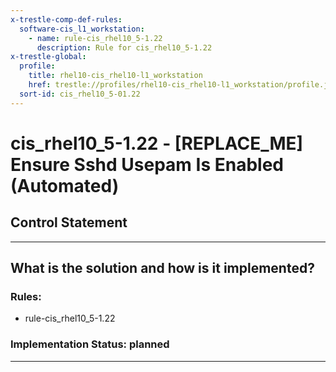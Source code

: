 ```yaml
---
x-trestle-comp-def-rules:
  software-cis_l1_workstation:
    - name: rule-cis_rhel10_5-1.22
      description: Rule for cis_rhel10_5-1.22
x-trestle-global:
  profile:
    title: rhel10-cis_rhel10-l1_workstation
    href: trestle://profiles/rhel10-cis_rhel10-l1_workstation/profile.json
  sort-id: cis_rhel10_5-01.22
---
```


# cis_rhel10_5-1.22 - \[REPLACE_ME\] Ensure Sshd Usepam Is Enabled (Automated)

## Control Statement

______________________________________________________________________

## What is the solution and how is it implemented?

<!-- For implementation status enter one of: implemented, partial, planned, alternative, not-applicable -->

<!-- Note that the list of rules under ### Rules: is read-only and changes will not be captured after assembly to JSON -->

<!-- Add control implementation description here for control: cis_rhel10_5-1.22 -->

### Rules:

  - rule-cis_rhel10_5-1.22

### Implementation Status: planned

______________________________________________________________________
